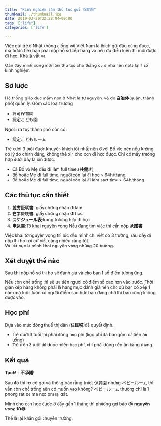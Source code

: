 ```yaml
---
title: "Kinh nghiệm làm thủ tục gửi 保育園"
thumbnail: ./thumbnail.jpg
date: 2019-03-20T22:28:04+09:00
tags: ["life"]
categories: ['life']

---
```

Việc gửi trẻ ở Nhật không giống với Việt Nam là thích gửi đâu cũng được, mà trước tiên bạn phải nộp hồ sơ xếp hàng và
nếu đủ điều kiện thì mới được đi học.
Khá là vất vả.

Gần đây mình cũng mới làm thủ tục cho thằng cu ở nhà nên note lại 1 số kinh nghiệm.

## Sơ lược

Hệ thống giáo dục mầm non ở Nhật là tự nguyện, và do **自治体**(quận, thành phố) quản lý. Gồm các loại trường:

- 認可保育園
- 認定こども園

Ngoài ra tuỳ thành phố còn có:

- 認定こどもルーム

Trẻ dưới 3 tuổi được khuyến khích tốt nhất nên ở với Bố Mẹ nên nếu không có lý do chính đáng, không thể xin cho con đi
học được.
Chỉ có mấy trường hợp dưới đây là xin được.

- Cả Bố và Mẹ đều đi làm full time.(**共働き**)
- Bố hoặc Mẹ đi full time, người còn lại đi học > 64h/tháng
- Bố hoặc Mẹ đi full time, người còn lại đi làm part time > 64h/tháng

## Các thủ tục cần thiết

1. **就労証明書**: giấy chứng nhận đi làm
2. **在学証明書**: giấy chứng nhận đi học
3. **スケジュール表**:trong trường hợp đi học
4. **申込書**:Tờ khai nguyện vọng
   Nếu đang tìm việc thì cần nộp **承諾書**

Việc khai tờ nguyện vọng thì lúc đầu mình chỉ viết có 3 trường, sau đấy đi nộp thì họ nói cứ viết càng nhiều càng tốt.\
Vả kết cục là mình khai nguyện vọng những 20 trường.

## Xét duỵệt thế nào

Sau khi nộp hồ sơ thì họ sẽ đánh giá và cho bạn 1 số điểm tương ứng.

Nếu còn chỗ trống thì sẽ ưu tiên người có điểm số cao hơn vào trước. Thời gian xếp hàng không phải là hạng mục đánh giá
nên cho dù bạn có xếp 1 năm mà luôn luôn có người điểm cao hơn bạn đang chờ thì bạn cũng không được vào.

## Học phí

Dựa vào mức đóng thuế thị dân (**住民税**)để quyết định.

- Trẻ dưới 3 tuổi thì phải đóng học phí (học phí đã bao gồm cả tiền ăn uống)
- Trẻ trên 3 tuổi thì được miễn học phí, chỉ phải đóng tiền ăn hàng tháng.

## Kết quả

**Tạch! - 不承諾!**

Sau đó thì họ có gọi và thông báo rằng trượt 保育園 nhưng ベビールーム thì vẫn còn chỗ trống nên có muốn vào không?
ベビールーム thường chỉ là 1 phòng rất bé mà học phí lại đắt.

Mình cho con học được ở đấy gần 1 tháng thì phường gọi báo đỗ **nguyện vọng 10😅**

Thế là lại khăn gói chuyển trường.
